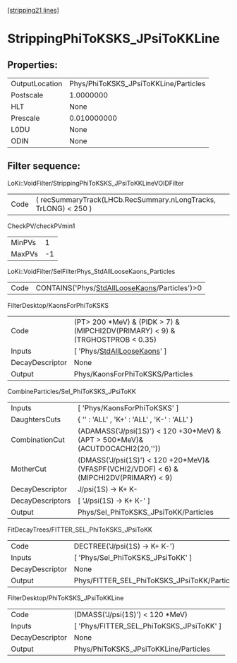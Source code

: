 [[stripping21 lines]](./stripping21-index)

# StrippingPhiToKSKS_JPsiToKKLine

## Properties:

|                |                                       |
|----------------|---------------------------------------|
| OutputLocation | Phys/PhiToKSKS_JPsiToKKLine/Particles |
| Postscale      | 1.0000000                             |
| HLT            | None                                  |
| Prescale       | 0.010000000                           |
| L0DU           | None                                  |
| ODIN           | None                                  |

## Filter sequence:

LoKi::VoidFilter/StrippingPhiToKSKS_JPsiToKKLineVOIDFilter

|      |                                                                 |
|------|-----------------------------------------------------------------|
| Code | ( recSummaryTrack(LHCb.RecSummary.nLongTracks, TrLONG) \< 250 ) |

CheckPV/checkPVmin1

|        |     |
|--------|-----|
| MinPVs | 1   |
| MaxPVs | -1  |

LoKi::VoidFilter/SelFilterPhys_StdAllLooseKaons_Particles

|      |                                                                                                  |
|------|--------------------------------------------------------------------------------------------------|
| Code | CONTAINS('Phys/[StdAllLooseKaons](./stripping21-commonparticles-stdallloosekaons)/Particles')\>0 |

FilterDesktop/KaonsForPhiToKSKS

|                 |                                                                                    |
|-----------------|------------------------------------------------------------------------------------|
| Code            | (PT\> 200 \*MeV) & (PIDK \> 7) & (MIPCHI2DV(PRIMARY) \< 9) & (TRGHOSTPROB \< 0.35) |
| Inputs          | [ 'Phys/[StdAllLooseKaons](./stripping21-commonparticles-stdallloosekaons)' ]    |
| DecayDescriptor | None                                                                               |
| Output          | Phys/KaonsForPhiToKSKS/Particles                                                   |

CombineParticles/Sel_PhiToKSKS_JPsiToKK

|                  |                                                                                             |
|------------------|---------------------------------------------------------------------------------------------|
| Inputs           | [ 'Phys/KaonsForPhiToKSKS' ]                                                              |
| DaughtersCuts    | { '' : 'ALL' , 'K+' : 'ALL' , 'K-' : 'ALL' }                                                |
| CombinationCut   | (ADAMASS('J/psi(1S)') \< 120 +30\*MeV) & (APT \> 500\*MeV)& (ACUTDOCACHI2(20,''))           |
| MotherCut        | (DMASS('J/psi(1S)') \< 120 +20\*MeV)& (VFASPF(VCHI2/VDOF) \< 6) & (MIPCHI2DV(PRIMARY) \< 9) |
| DecayDescriptor  | J/psi(1S) -\> K+ K-                                                                         |
| DecayDescriptors | [ 'J/psi(1S) -\> K+ K-' ]                                                                 |
| Output           | Phys/Sel_PhiToKSKS_JPsiToKK/Particles                                                       |

FitDecayTrees/FITTER_SEL_PhiToKSKS_JPsiToKK

|                 |                                              |
|-----------------|----------------------------------------------|
| Code            | DECTREE('J/psi(1S) -\> K+ K-')               |
| Inputs          | [ 'Phys/Sel_PhiToKSKS_JPsiToKK' ]          |
| DecayDescriptor | None                                         |
| Output          | Phys/FITTER_SEL_PhiToKSKS_JPsiToKK/Particles |

FilterDesktop/PhiToKSKS_JPsiToKKLine

|                 |                                            |
|-----------------|--------------------------------------------|
| Code            | (DMASS('J/psi(1S)') \< 120 \*MeV)          |
| Inputs          | [ 'Phys/FITTER_SEL_PhiToKSKS_JPsiToKK' ] |
| DecayDescriptor | None                                       |
| Output          | Phys/PhiToKSKS_JPsiToKKLine/Particles      |
